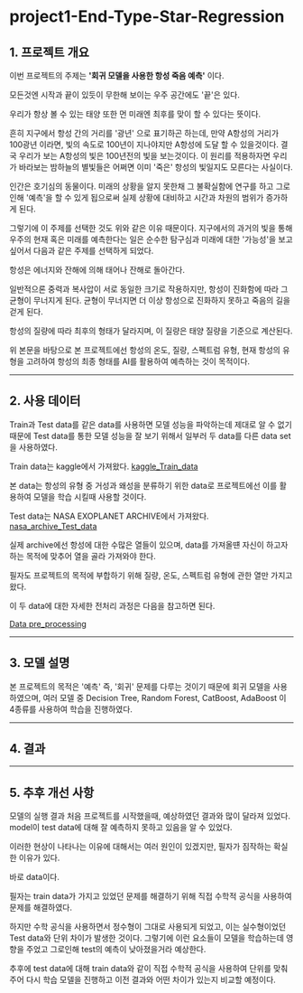 # project1-End-Type-Star-Regression

## 1. 프로젝트 개요

이번 프로젝트의 주제는 **'회귀 모델을 사용한 항성 죽음 예측'** 이다.

모든것엔 시작과 끝이 있듯이 무한해 보이는 우주 공간에도 '끝'은 있다. 

우리가 항상 볼 수 있는 태양 또한 먼 미래엔 최후를 맞이 할 수 있다는 뜻이다. 

흔히 지구에서 항성 간의 거리를 '광년' 으로 표기하곤 하는데, 만약 A항성의 거리가 100광년 이라면, 빛의 속도로 100년이 지나야지만 A항성에 도달 할 수 있을것이다.
결국 우리가 보는 A항성의 빛은 100년전의 빛을 보는것이다. 이 원리를 적용하자면 우리가 바라보는 밤하늘의 별빛들은 어쩌면 이미 '죽은' 항성의 빛일지도 모른다는 사실이다.

인간은 호기심의 동물이다. 미래의 상황을 알지 못한채 그 불확실함에 연구를 하고 그로 인해 '예측'을 할 수 있게 됩으로써 실제 상황에 대비하고 시간과 차원의 범위가 증가하게 된다.

그렇기에 이 주제를 선택한 것도 위와 같은 이유 때문이다. 지구에서의 과거의 빛을 통해 우주의 현재 혹은 미래를 예측한다는 일은 순수한 탐구심과 미래에 대한 '가능성'을 보고 싶어서 
다음과 같은 주제를 선택하게 되었다. 

항성은 에너지와 잔해에 의해 태어나 잔해로 돌아간다. 

일반적으론 중력과 복사압이 서로 동일한 크기로 작용하지만, 항성이 진화함에 따라 그 균형이 무너지게 된다. 균형이 무너지면 더 이상 항성으로 진화하지 못하고 죽음의 길을 걷게 된다. 

항성의 질량에 따라 최후의 형태가 달라지며, 이 질량은 태양 질량을 기준으로 계산된다. 

위 본문을 바탕으로 본 프로젝트에선 항성의 온도, 질량, 스펙트럼 유형, 현재 항성의 유형을 고려하여 항성의 최종 형태를 AI를 활용하여 예측하는 것이 목적이다.



---



## 2. 사용 데이터

Train과 Test data를 같은 data를 사용하면 모델 성능을 파악하는데 제대로 알 수 없기 때문에 Test data를 통한 모델 성능을 잘 보기 위해서 일부러 두 data를 다른 data set을 사용하였다.

Train data는 kaggle에서 가져왔다. [kaggle_Train_data](https://www.kaggle.com/datasets/vinesmsuic/star-categorization-giants-and-dwarfs)

본 data는 항성의 유형 중 거성과 왜성을 분류하기 위한 data로 프로젝트에선 이를 활용하여 모델을 학습 시킬때 사용할 것이다.


Test data는 NASA EXOPLANET ARCHIVE에서 가져왔다. [nasa_archive_Test_data](https://exoplanetarchive.ipac.caltech.edu/)

실제 archive에선 항성에 대한 수많은 열들이 있으며, data를 가져올떈 자신이 하고자 하는 목적에 맞추어 열을 골라 가져와야 한다.

필자도 프로젝트의 목적에 부합하기 위해 질량, 온도, 스펙트럼 유형에 관한 열만 가지고 왔다. 

이 두 data에 대한 자세한 전처리 과정은 다음을 참고하면 된다.

[Data pre_processing](https://github.com/kimsyso/project1-End-Type-Star-/raw/main/data_preprocessing.ipynb)


---


## 3. 모델 설명

본 프로젝트의 목적은 '예측' 즉, '회귀' 문제를 다루는 것이기 때문에 회귀 모델을 사용하였으며, 여러 모델 중 Decision Tree, Random Forest, CatBoost, AdaBoost 이 4종류를 사용하여 학습을 진행하였다.



---


## 4. 결과


---


## 5. 추후 개선 사항

모델의 실행 결과 처음 프로젝트를 시작했을때, 예상하였던 결과와 많이 달라져 있었다. model이 test data에 대해 잘 예측하지 못하고 있음을 알 수 있었다.

이러한 현상이 나타나는 이유에 대해서는 여러 원인이 있겠지만, 필자가 짐작하는 확실한 이유가 있다.

바로 data이다. 

필자는 train data가 가지고 있었던 문제를 해결하기 위해 직접 수학적 공식을 사용하여 문제를 해결하였다. 

하지만 수학 공식을 사용하면서 정수형이 그대로 사용되게 되었고, 이는 실수형이었던 Test data와 단위 차이가 발생한 것이다. 그렇기에 이런 요소들이 모델을 학습하는데 영향을 주었고 그로인해 test의 예측이 낮아졌을거라 예상한다.

추후에 test data에 대해 train data와 같이 직접 수학적 공식을 사용하여 단위를 맞춰주어 다시 학습 모델을 진행하고 이전 결과와 어떤 차이가 있는지 비교할 예정이다.
